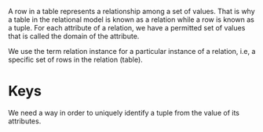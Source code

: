 A row in a table represents a relationship among a set of values. That is why a table in the relational model is known as a relation while a row is known as a tuple. 
For each attribute of a relation, we have a permitted set of values that is called the domain of the attribute.

We use the term relation instance for a particular instance of a relation, i.e, a specific set of rows in the relation (table).
# Keys
We need a way in order to uniquely identify a tuple from the value of its attributes. 
